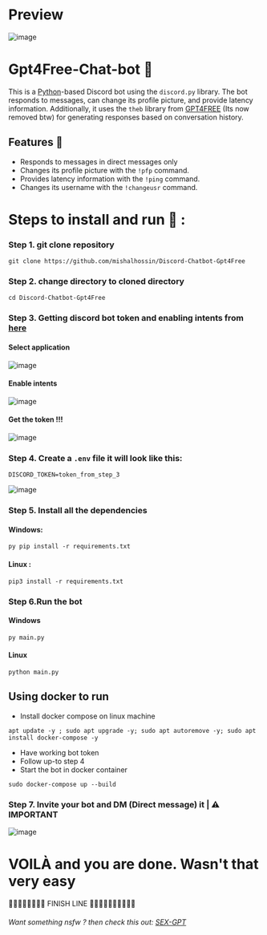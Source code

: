 # Preview

![image](https://user-images.githubusercontent.com/91066601/235470838-cad26039-c843-4497-8ba7-fc88c66dab49.png)


# Gpt4Free-Chat-bot 🤖
This is a [Python](https://www.python.org)-based Discord bot using the `discord.py` library. The bot responds to messages, can change its profile picture, and provide latency information. Additionally, it uses the `theb` library from [GPT4FREE](https://github.com/xtekky/gpt4free) (Its now removed btw) for generating responses based on conversation history.

## Features 🥳

- Responds to messages in direct messages only
- Changes its profile picture with the `!pfp` command.
- Provides latency information with the `!ping` command.
- Changes its username with the `!changeusr` command.

# Steps to install and run 🚩 :
### Step 1. git clone repository
```
git clone https://github.com/mishalhossin/Discord-Chatbot-Gpt4Free
```
### Step 2. change directory to cloned directory
```
cd Discord-Chatbot-Gpt4Free
```
### Step 3. Getting discord bot token and enabling intents from [here](https://discord.com/developers/applications)

#### Select application
![image](https://user-images.githubusercontent.com/91066601/235554871-a5f98345-4197-4b55-91d7-1aef0d0680f0.png)

#### Enable intents
![image](https://user-images.githubusercontent.com/91066601/235555012-e8427bfe-cffc-4761-bbc0-d1467ca1ff4d.png)

#### Get the token !!!
![image](https://user-images.githubusercontent.com/91066601/235555065-6b51844d-dfbd-4b11-a14b-f65dd6de20d9.png)



### Step 4. Create a `.env` file it will look like this:
```
DISCORD_TOKEN=token_from_step_3
```
![image](https://user-images.githubusercontent.com/91066601/235554576-74e9e1e5-40ed-49d8-b815-dfecf890892d.png)
### Step 5. Install all the dependencies
#### Windows:
```
py pip install -r requirements.txt
```
#### Linux :
```
pip3 install -r requirements.txt
```
### Step 6.Run the bot
#### Windows
```
py main.py
```
#### Linux
```
python main.py
```

## Using docker to run
- Install docker compose on linux machine 

```
apt update -y ; sudo apt upgrade -y; sudo apt autoremove -y; sudo apt install docker-compose -y
```
- Have working bot token
- Follow up-to step 4 
- Start the bot in docker container

```
sudo docker-compose up --build
```

### Step 7. Invite your bot and DM (Direct message) it | ⚠️ IMPORTANT

![image](https://user-images.githubusercontent.com/91066601/235474066-d805b10b-168b-4965-b623-6b37470ca6bb.png)

# VOILÀ and you are done. Wasn't that very easy

🏁🏁🏁🏁🏁🏁🏁🏁                      FINISH LINE                              🏁🏁🏁🏁🏁🏁🏁🏁🏁🏁





###### Want something nsfw ? then check this out: [SEX-GPT](https://github.com/mishalhossin/Gpt3-sexbot-discord)
